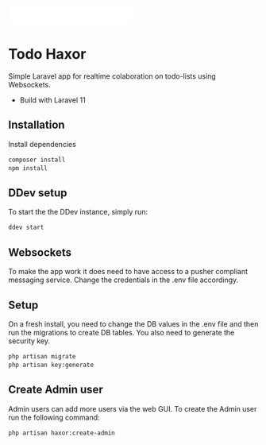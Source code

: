 [<img src="public/resources/svg/haxor_no-white.svg" width="250" style="display:inline-block"/>](public/resources/svg/haxor_no-white.svg)
# Todo Haxor

Simple Laravel app for realtime colaboration on todo-lists using Websockets.

- Build with Laravel 11

## Installation
Install dependencies
```bash
composer install
npm install
```

## DDev setup
To start the the DDev instance, simply run:
```bash
ddev start
```

## Websockets
To make the app work it does need to have access to a pusher compliant messaging service. Change the credentials in the .env file accordingy.

## Setup
On a fresh install, you need to change the DB values in the .env file and then run the migrations to create DB tables.
You also need to generate the security key.
```bash
php artisan migrate
php artisan key:generate
```

## Create Admin user
Admin users can add more users via the web GUI. To create the Admin user run the following command:
```bash
php artisan haxor:create-admin
```
